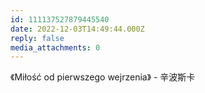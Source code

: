 ```yaml
---
id: 111137527879445540
date: 2022-12-03T14:49:44.000Z
reply: false
media_attachments: 0
---
```


《Miłość od pierwszego wejrzenia》 - 辛波斯卡

